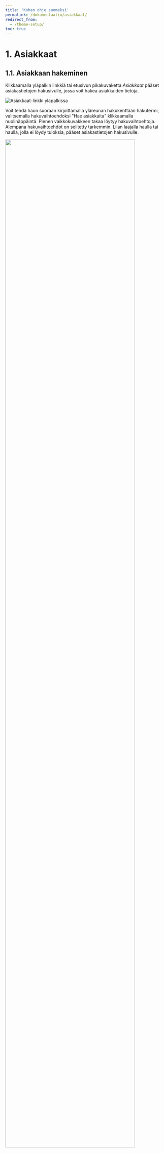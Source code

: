 ```yaml
---
title: 'Kohan ohje suomeksi'
permalink: /dokumentaatio/asiakkaat/
redirect_from:
  - /theme-setup/
toc: true
---
```


# 1. Asiakkaat

## 1.1. Asiakkaan hakeminen

Klikkaamalla yläpalkin linkkiä tai etusivun pikakuvaketta _Asiakkaat_ pääset asiakastietojen hakusivulle, jossa voit
hakea asiakkaiden tietoja.

![Asiakkaat-linkki yläpalkissa](/assets/files/docs/Asiakkaat/Asiakkaat2.png)

Voit tehdä haun suoraan kirjoittamalla yläreunan hakukenttään hakutermi, valitsemalla hakuvaihtoehdoksi "Hae asiakkaita" klikkaamalla nuolinäppäintä. Pienen vaikkokuvakkeen takaa löytyy hakuvaihtoehtoja. Alempana hakuvaihtoehdot on selitetty tarkemmin. Liian laajalla haulla tai haulla, jolla ei löydy tuloksia, pääset asiakastietojen hakusivulle.

<img src="/assets/files/docs/Asiakkaat/Asiakkaat3.png" alt="" style="width:90.0%" />

Samat hakuehdot löytyvät myös Hae asiakkaita-hakulaatikon alasvetovalikoissa. Hae asiakkaita-hakulaatikko löytyy sivun vasemmasta laidasta.

<img src="/assets/files/docs/Asiakkaat/Asiakkaat4.png" alt="" style="width:90.0%" />

- Asiakasta on mahdollista hakea myös selaamalla asiakkaita sukunimen perusteella, mutta helpommin asiakastieto löytyy käyttämällä 
hakulaatikoita ja rajaamalla hakuja hakuehdoilla. 

Kirjoita hakutermi kohtaan _Haku_. Huom. Haku ei toimi ilman hakutermiä. Jos teet haun ilman, että Haku-kentässä on tekstiä, niin ohjelma pyytää kirjoittamaan kenttään hakutermin.

Alasvetovalikoissa tekemiesi valintojen perusteella voit hakea asiakasta eri tavoin.
- Voit valita jokaisessa haussa _Hakutyyppi_-alasvetovalikosta joko _alkaa_ tai _sisältää_. Valinta _sisältää_ toimii vapaasanahaun kaltaisesti eli haettu merkkijono voi olla missä tahansa kohdassa hakukentässä.
- Saat tarkennettua hakua rajaamalla hakua asiakastyypin mukaan,  jos valitset sen _Tyyppi_-alasvetovalikossa.
- Saat tarkennettua hakua valitsemalla asiakkaan kirjaston _Kirjasto_-alasvetovalikosta.
- _Hakukenttä_-alasvetovalikosta voit valita millä tiedolla teet hakua. Alla on kerrottu tarkemmin mitä milläkin hakukentällä voi hakea.
Huom. Alasvetovalikon vaihtoehdoissa voi olla kimppakohtaisia eroja.

![](/assets/files/docs/Asiakkaat/Perushaku1.png)

\- Perushaku:  
Anna asiakkaan nimi tai nimen osa, käyttäjätunnus, kirjastokortin
viivakoodi, varaustunniste tai varaustunnisteen osa. Antaessasi nimen tai osan nimestä tai varaustunnisteesta valitse hakutyypiksi _sisältää_

\- Sukunimi:  
Anna asiakkaan sukunimi tai sukunimen osa. Valitse hakutyypiksi
_sisältää_

\- Kortin numero:  
Anna asiakkaan kortin numero

\- Kaikki sähköpostiosoitteet:  
Anna asiakkaan sähköpostiosoite tai osa siitä ja valitse hakutyypiksi
_sisältää_. Tämä hakuehto hakee kaikista sähköpostiosoite-kentistä.

\- Asiakkaan ID:  
Anna Kohan Asiakkaan ID-numero (eri kuin kirjastokortti)

\- Käyttäjätunnus:  
Anna asiakkaan erillinen käyttäjätunnus, kirjastokortin numero tai osa siitä. Käyttäjätunnuksen tallennuksessa voi olla kimppakohtaisia eroja. Antaessasi osan kirjastokortin numerosta valitse hakutyypiksi _sisältää_

\- Kaikki puhelinnumerot:  
Anna puhelinnumero kokonaisuudessaan kuten se on syötetty järjestelmään
tai käytä tyhjää merkkiä numeroiden jaksotteluun. Tämä hakuehto hakee Matkapuhelin- ja Lankapuhelin-kentistä.

\- Koko osoite:  
Anna asiakkaan osoite tai osoitteen osa ja valitse hakutyypiksi _sisältää_

\- Syntymäaika:  
Voit hakea muodoissa PP.KK.VVVV, PP/KK/VVVV tai VVVV-KK-PP

\- Etunimi:
Tee asiakashaku etunimellä tai kaikilla etunimillä. Valitse hakutyypiksi _sisältää_

\- Sähköposti:  
Anna asiakkaan sähköpostiosoite tai osa siitä ja valitse hakutyypiksi
_sisältää_. Tämä hakuehto hakee tiedon vain Sähköposti-kentästä.

\- Matkapuhelin:
Anna matkapuhelinnumero kokonaisuudessaan kuten se on syötetty järjestelmään
tai käytä tyhjää merkkiä numeroiden jaksotteluun. Esim. haettaessa
numeroa 0442676200 voit kirjoittaa sen juuri samalla tavalla tai
muodossa 044 267 6200

\- Automaattityyppi:  
Anna automaatin tyyppi. Valitse hakutyypiksi _sisältää_

\- Varaustunnus:  
Anna asiakkaan varaustunnus tai osa siitä ja valitse hakutyypiksi
_sisältää_

\- Sotu-avain:  
Anna asiakkaan sotu-avain ja valitse hakutyypiksi
_sisältää_. Huom. Tämän hakukentän nimi voi vaihdella eri kirjastokimpoissa.

\- Automaatin toimittaja:  
Anna automaatin toimittajan nimi tai osa siitä ja valitse hakutyypiksi
_sisältää_

\- Y-tunnus:  
Anna Y-tunnus ja valitse hakutyypiksi _sisältää_

Huom. Laajan asiakashaun voit tehdä myös muillakin sivuilla kuin vain Asiakkaat-sivulla, jos vihreässä yläpalkissa näkyy vaihtoehto _"Hae asiakkaita"_.  Klikkaa tuolloin _"Hae asiakkaita"_ aktiviiseksi ja avaa valikko-kuvakkeesta hakukentät esille.

![](/assets/files/docs/Asiakkaat/Tarkka_asiakashaku1.png)

## 1.2. Lisää uusi asiakas

Aina ennen asiakastiedon lisäämistä on hyvä tarkistaa löytyykö asiakkaan tiedot jo Kohasta. Voit 
hakea asiakkaan tietoja esim. nimihaulla sekä syntymäaikahaulla. Hakuohje löytyy kohdasta [1.1. Asiakkaan hakeminen](https://koha-suomi.fi/dokumentaatio/asiakkaat/#11-asiakkaan-hakeminen)

Asiakkaat lisätään menemällä Asiakkaat-välilehdelle.

<img src="/assets/files/docs/Asiakkaat/Lisaauusiasiakas1.png" alt="" style="width:90.0%" />

Sivulla on alasvetovalikkovaihtoehdot: **Uusi asiakas** ja **Asiakkaan pikalisäys**. 
Huom. Kaikissa kimpoissa ei ole _Asiakkaan pikalisäys_-vaihtoehtoa käytössä, joten valitse kimppasi ohjeistama asiakkaan lisäystapa.

![](/assets/files/docs/Asiakkaat/Lisaauusiasiakas2.png)

Klikkaa _Uusi asiakas_, saat alasvetovalikon, josta valitset _asiakastyypin_.

![](/assets/files/docs/Asiakkaat/Lisaauusiasiakas3.png)

Asiakastyypin valittuasi pääset asiakkaan muokkaussivulle.

### 1.2.1. Henkilötunnuksen lisääminen asiakastietoihin

Syötä _Lisää hetu_-kohtaan asiakkaan henkilötunnus. Klikkaa _Vie sotu-siiloon_.

![](/assets/files/docs/Asiakkaat/Sotusiilo_Ohita.png)

Jos asiakkaalla (aikuinen tai lapsi) ei ole sotu-avainta, ei asiakastiedon tallennus onnistu ennen kuin sotu-avain on lisätty tai painettu Lisää hetu -kentän vieressä olevaa uutta _Ohita_-nappia.

Jos asiakastiedot yrittää tallentaa ennen sotu-avaimen lisäystä tai Ohita-napin painallusta, on asiakastiedon _Tallenna_-nappi yläreunassa epäaktiivinen ja napin viereen tulee ohjeteksti _Lisää tai ohita henkilötunnus ensin_, kun hiiren vie Tallenna-napin päälle.

![](/assets/files/docs/Asiakkaat/Lisaa_tai_ohita.png)

- Sotu-avain-tarkistusta ei tehdä organisaatio-tyyppisille asiakkaille eli esim. yhteisösiakkaille. 
- Jos muokataan henkilöasiakasta, jolla jo on sotu-avain, pystyy tallennuksen tekemään ilman ohitusta. 
- Jos asiakkaalla ei ole suomalaista henkilötunnusta, pitää Ohita-nappia painaa aina henkilötunnuksettoman asiakkaan tietoja muokatessa.
{: .notice--warning}

Sotu-avain siirtyy automaattisesti kirjoitussuojattuun kenttään nimeltä
Sosiaaliturvatunnus/Henkilötunnus/Sotu-avain/Hetu-avain
(kentän nimi voi vaihdella kimpan mukaan) ja asiakkaan syntymäaika muodostuu automaattisesti Syntymäaika-kenttään. Voit jatkaa uuden asiakkaan tallentamista käyttäen Sotuteekin antamaa sotu-avainta.

![](/assets/files/docs/Asiakkaat/Sotuavain3.png)

\- Jos henkilötunnusta ei ole ennestään Sotuteekissä, siitä tulee ilmoitus
"Hetu tallennettu!". 

![](/assets/files/docs/Asiakkaat/Hetutallennettu1.png)

\- Jos syötetty henkilötunnus on jo Sotuteekissa, järjestelmä tutkii automaattisesti kimppasi asiakasrekisteristä löytyykö 
henkilötunnuksen sotu-avaimella asiakastietoja.

Jos tietoja ei löydy kimpan asiakasrekisteristä, niin käyttäjälle tulee ilmoitus “Hetu asetettu!" ja asiakkaalle muodostuu Sotu-avain -kenttään sotu-avain ja Syntymäaika-kenttään hänen syntymäaikansa. Jatka tuolloin uuden asiakkaan tallentamista käyttäen Sotuteekin antamaa sotu-avainta.

![](/assets/files/docs/Asiakkaat/Hetuasetettu.png)

Jos sekä henkilötunnus sekä asiakastiedot jo ennestään löytyvät, niin käyttäjälle tulee ilmoitus "Asiakas on jo olemassa! Paina OK siirtyäksesi tietoihin." 
Klikkaamalla _OK_ käyttäjä siirtyy automaattisesti asiakkaan tietoihin, joita tarvittaessa muokataan.

![](/assets/files/docs/Asiakkaat/Sotu3.png)

\- Jos henkilötunnus on virheellinen, tulee siitä ilmoitus: “Tarkista hetu!”.

![](/assets/files/docs/Asiakkaat/Tarkistahetu.png)

#### 1.2.1.1. Sotuteekki

Kohaan on tehty Suomessa ominaisuus, **Sotuteekki**, jonne tallennetaan
tietoturvallisesti asiakkaiden henkilötunnukset erilleen muista asiakastiedoista. Tiedot yhdistyvät kahden tietokannan välillä SOTU-avaimella. Kun asiakastiedot poistetaan Kohasta, henkilötunnus ja SOTU-avain eivät poistu Sotuteekistä.  

Sotuteekki on yhteinen kaikille Koha-Suomen Koha-kimpoille/kirjastoille. Käyttäjälle se näkyy siten, että uuden asiakkaan henkilötunnus löytyy sotuteekistä, kun se on jo aiemmin toisessa kimpassa sinne lisätty. 

![Havainnollistaminen siitä, miten SOTU-siilo ja Kohan tietokanta yhdistyvät toisiinsa](/assets/files/docs/Asiakkaat/sotusiilo.png)

Sotuteekissa on myös erillinen käyttöliittymä liitännäiset-osiossa, jossa esimerkiksi laskuttajat voivat tarkistaa asiakkaan henkilötunnuksen
sotu-avaimella, jos se on tarpeen. Heillä on erilliset tunnukset tarkistusta varten.
Sotuteekistä tarkemmin Kohan ohje suomeksi -ohjeen
kohdassa
[12.9.3 Sotuteekki](https://koha-suomi.fi/dokumentaatio/tyokalut/#1293-sotuteekki)

### 1.2.2. Nimi, syntymäaika, muu nimi ja varaustunnus

![](/assets/files/docs/Asiakkaat/SukunimiEtunimi.png)

- Syötä asiakkaan koko nimi Sukunimi- ja Etunimi-kenttiin.
- Syntymäaika syötetään siinä tapauksessa, jos asiakkalla ei ole henkilötunnusta, muutoin asiakkaan syntymäaika muodostuu Syntymäaika-kenttään automaattisesti, kun hänen henkilötunnuksensa viedään Sotuteekkiin.
- Muu nimi- kenttään voi tallentaa asiakkaan kutsumanimen, jos asiakas käyttää kutsumanimenä muuta kuin virallista etunimeään.
- Jos varaustunnus ei muodostu uudelle asiakkaalle automaattisesti kuten kuvassa, niin sen saa klikkaamalla Varaustunnus-kentän vieressä olevaa kolmea pistettä.

Huomaathan, että kimppasi Kohassa ei välttämättä näy kaikki kuvissa näkyvät kentät tai vaihtoehdot tai kentät voivat olla eri nimisiä.

Asiakastyyppeille on määritetty ikärajoituksia. Ohjelma tarkistaa
syntymäajan mukaan, voiko asiakas kuulua asiakastyyppiin, joka hänelle 
ollaan tallentamassa. Voit saada tällaisen virheilmoituksen:  
![](/assets/files/docs/Asiakkaat/ikaraja.png)

Virheilmoituksen saatuasi kaikista helpointa on aloittaa asiakkaan tietojen tallennus uudelleen alusta, sillä asiakastyypeillä on erilaiset lomakepohjat.
{: .notice--warning}

### 1.2.3. Takaaja-tiedon tallentaminen ja poistaminen

Jos kyseessä on lapsiasiakas, hänelle pitää tallentaa takaaja. Klikkaa
_Lisää takaaja_ -nappia, niin pääset hakemaan rekisteristä lapselle
takaajan.

Huom. kaikissa kimpoissa ei ole kuvassa näkyvää _Näytä takaajille lainat_-vaihtoehtoa valittavissa.

![](/assets/files/docs/Asiakkaat/Lisaatakaaja.png)

Takaajaa voi hakea joko nimellä tai kirjastokortin numerolla. Valitse tarvittaessa
alasvetovalikoista sopivat kirjasto- ja asiakastyyppi-vaihtoehdot.

Huom. kaikissa kimpoissa ei ole Lajittelu-hakukenttiä otettu käyttöön. 

Saat listan hakuun sopivista asiakkaista. Klikkaa _Valitse_ tai _Select_-painiketta
oikean henkilön kohdalla. 

<img src="/assets/files/docs/Asiakkaat/Haehuoltaja.png" alt="" style="width:90.0%" />

Valitse alasvetovalikosta takaajan suhde asiakkaaseen. Alasvetovalikon 
vaihtoehdot voivat vaihdella kimpoissa.

![](/assets/files/docs/Asiakkaat/Asiakastakaaja.png)

Valinnan jälkeen lapsen tiedoissa näkyy takaajan nimi sekä kirjastokorttinumero. 

Voit tallentaa lapsiasiakkaalle useamman kuin yhden huoltajan tiedot. 

Huom. Ensimmäisenä lisätylle takaajalle järjestelmä lähettää huollettavan mahdolliset laskut ja huomautukset.
{: .notice--warning}

![](/assets/files/docs/Asiakkaat/Takaajat.png)

Jos takaajaa ei löydy asiakasrekisteristä, avaa selaimessa uusi välilehti ja
tallenna takaajan tiedot rekisteriin. Palaa tallennuksen jälkeen lapsiasiakkaan
tietoihin, jotka ovat edelleen auki toisella välilehdellä ja tee takaajahaku uudelleen.

Roskakorin kuvaketta klikkaamalla saat takaajatiedon poistettua. **Huom. alaikäisellä asiakkaalla tulee aina olla vähintään yksi takaaja**, joten lapsiasiakkaan tietojen tallennus ei onnistu, jos häneltä puuttuu takaajatieto.

### 1.2.4. Osoite

Osoite-osiossa _Kunta_ tarkoittaa käytännössä postitoimipaikkaa, ei
pelkästään kotikuntaa. Englanninkielistä sanaa City ei voi kääntää
postitoimipaikaksi tässä kohdassa, sillä City-sanaa käytetään kunta-merkityksessä
muussa yhteydessä. Voit valita postinumeron ja postitoimipaikan alasvetovalikosta tai kirjoittaa ne itse.

![](/assets/files/docs/Asiakkaat/Osoitetiedot.png)


### 1.2.5. Vaihtoehtoinen osoite

Asiakkaalle voidaan tallentaa myös vaihtoehtoinen osoite, jos vaihtoehto on otettu kimpassa käyttöön.

![](/assets/files/docs/Asiakkaat/Vaihtoehtoinenosoite.png)


### 1.2.6. Yhteystiedot

Syötä _Yhteystiedot_-osiossa asiakkaan puhelinnumero (lankapuhelinnumero _Lankapuhelin_-kenttään ja matkapuhelinnumero _Matkapuhelin_-kenttään) ja sähköpostiosoite. Matkapuhelin-kenttään lisätty numero kopioituu automaattisesti asiakkaan viestiasetuksiin. 

Huom! Puhelin-kenttiin ei saa kirjoittaa muuta kuin puhelinnumeron. Numeroon ei tallenneta muita välimerkkejä kuin kansainvälisen suunnan plusmerkki (esim. +358) eikä kirjaimia (esim. äiti).

Sähköpostiosoite on se osoite, johon asiakasviestit lähtevät.

![](/assets/files/docs/Asiakkaat/Yhteystiedot1.png)

Asiakas voi halutessaan valita ensisijaisen yhteydenottotavan kirjaston henkilökunnan yhteydenottoja varten, jos toiminto on otettu kimpassa käyttöön.


### 1.2.7. Kirjastotiedot

#### 1.2.7.1. Kirjastonhallinta

_Kirjastonhallinta_-osio sisältää kirjaston käyttöön liittyviä tietoja. Osion näkymässä voi olla kimppakohtaisia eroja.

![](/assets/files/docs/Asiakkaat/kirjastohallinta.png)

\- Lue asiakkaan kirjastokortin numero ylimmäisenä olevaan
_Kirjastokortin numero_ -kenttään.

\- _Kirjasto_-kenttään valitaan asiakkaan kotikirjasto, jota Koha
ehdottaa esim. varausta tehtäessä noutokirjastoksi.

\- _Tyyppi_-kohdassa voi vaihtaa asiakastyypin. 
Huom! Jos tässä kohtaa vaihtaa asiakastyypin, muutos ei tuo esille mm. takaajatieto-kenttää tai
poista sitä näkyvistä. **Jos valitsit alussa väärän asiakastyypin, niin aloita asiakastietojen tallentaminen alusta.**

\- Valitse asiakasviestien kieli kohdassa _Ilmoitusten kieli_.

#### 1.2.7.2 Kirjaston asetukset

<img src="/assets/files/docs/Asiakkaat/Huomautuslaatikko1.png" alt="" style="width:90.0%" />

\- _Tullut asiakkaaksi_ -päivämäärä tulee automaattisesti kuluvan päivän
mukaiseksi.

\- _Vanhenee_ -kohtaan ei tarvitse merkitä mitään. Tieto tulee
automaattisesti asiakaslajille tehtyjen määritysten mukaan.

\- _Huomautus (näkyy verkkokirjastossa)_ -kohtaan voi merkitä
huomautuksen, jonka asiakas näkee verkkokirjastosta. Huomautus
näkyy OPACissa ja Finnassa. Huom! kaikissa kimpoissa ei ole kuvassa näkyvää kenttää käytössä.

Finnassa huomautus näkyy Omat tiedot-välilehdellä kohdassa _Huomautukset_.

<img src="/assets/files/docs/Asiakkaat/Huomautuslaatikko2.png" alt="" style="width:80.0%" />

\- _Huomautus (näkyy virkailijatyökalussa)_ -laatikkoon tallennettu huomautus
näkyy virkailijoille Kohassa tiedot- ja lainausnäytöillä.

<img src="/assets/files/docs/Asiakkaat/Huomautuslaatikko.png" alt="" style="width:90.0%" />


#### 1.2.7.3. Käyttäjätilin huomautukset

Uutta korttia tehdessä tätä ei tarvitse huomioida. Tässä merkitään asiakkaan kortti kadonneeksi.

<img src="/assets/files/docs/Asiakkaat/Kayttajatilinhuomautukset1.png" alt="" style="width:90.0%" />

Kadonnut kortti-rajoituksesta tarkemmin Kohan ohje Suomeksi -ohjeen kohdassa [1.4.1 Kadonnut kirjastokortti](https://koha-suomi.fi/dokumentaatio/asiakkaat/#141-kadonnut-kirjastokortti).

#### 1.2.7.4. Asiakkaan rajoitukset

Uutta korttia tehdessä tätä ei tarvitse huomioida. Tässä kohdassa voi merkitä asiakkaalle rajoituksen. Toimi rajoitusta tallentaessasi kirjastosi ohjeiden mukaan.  

<img src="/assets/files/docs/Asiakkaat/Asiakkaanrajoitukset1.png" alt="" style="width:90.0%" />

Asiakkaan rajoituksista tarkemmin Kohan ohje Suomeksi -ohjeen kohdassa [1.4 Rajoitukset](https://koha-suomi.fi/dokumentaatio/asiakkaat/#14-rajoitukset) 

#### 1.2.7.5. Kirjautumistunnus

_Kirjautumistunnus_-osioon voi lukea esim. kirjastokortin numeron tai
erillisen käyttäjätunnuksen, jolla asiakas voi kirjautua
verkkokirjastoon. Huom! Kaikissa kimpoissa ei ole kuvassa näkyvää osiota käytössä.

![](/assets/files/docs/Asiakkaat/kirjautumistunnus.png)

Tallennettu käyttäjätunnus näkyy asiakkaan _Tiedot_-välilehdellä.

#### 1.2.7.6. Muut määritteet ja tunnukset

Tässä valitaan mm. automaattien automaattityyppi, automaatin toimittaja sekä yhteisöasiakkaan Y-tunnuskenttä.

![](/assets/files/docs/Asiakkaat/Muutmaareetjatunnukset1.png)

![](/assets/files/docs/Asiakkaat/Muutmaareetjatunnukset2.png)

Myös muita kimppakohtaisia määritteitä voi olla käytössä.

### 1.2.8. Asiakkaan viestiasetukset

Lopuksi vielä tallennetaan asiakkaan viestiasetukset. Käytettävissä
olevat viestivaihtoehdot vaihtelevat kimpoittain.

![](/assets/files/docs/Asiakkaat/Asiakkaanviestiasetukset4.png)

\- _Ilmoitus eräpäivänä_: Ilmoitus lainojen erääntymisestä eräpäivänä. 

\- _Ennakkoilmoitus_: Etukäteisilmoitus lähestyvästä eräpäivästä. Asiakas
voi valita, montako päivää etukäteen ilmoitus tulee. 
**Huom! Jos tähän valitsee 0, ei viestiä lähetetä, vaikka rasti olisi paikallaan.**

\- _Saapumisilmoitus_: Ilmoitus asiakkaalle noudettavissa olevasta
varauksesta.

\- _Palautuskuitti_: Lista asiakkaan juuri palauttamasta aineistosta. Tämä on
  sähköinen versio palautuskuitista.

\- _Lainauskuitti_: Lista asiakkaan juuri lainaamista niteistä. Tämä on
  sähköinen versio lainauskuitista.
  
\- _“Tekstiviesti numeroon”_ -kenttään kopioituu automaattisesti Matkapuhelin-kenttään
lisätty numero. Tekstiviesti numeroon -kenttä on kirjoitussuojattu. Tekstiviesti-vaihtoehtoon ei 
laiteta rastia, jos tässä kentässä ei ole puhelinnumeroa.


Nämä viestiasetukset kumoavat asiakaslajeille tehdyt oletusvalinnat.
{: .notice--warning}

Asiakas voi itse muuttaa kaikkia viestiasetuksia verkkokirjastossa, paitsi _Koosteilmoitus_-asetuksia.
{: .notice--warning}

### 1.2.9. Tallennus

Lopuksi tallenna tiedot.

Järjestelmä ilmoittaa, jos jotain tarvittavaa tietoa puuttuu. Täydennä tiedot ja tallenna uudelleen.

![](/assets/files/docs/Asiakkaat/Pakollinenkentta.png)


## 1.3. Asiakkaan tietojen muokkaaminen

<img src="/assets/files/docs/Asiakkaat/Muokkaanappi1.png" alt="" style="width:90.0%" />

Asiakastietojen yläreunassa olevat painikkeet 
- _Muokkaa_: Muokkaa asiakastietoja.
- _Lisää huollettava_: Lisää asiakkaalle huollettava.
- _Vaihda salasana_: Tästä pääset vaihtamaan salasanan.
- _Kopioi_: Tästä klikkaamalla asiakkaan tiedot kopioituvat ja ohjelma ohjaa automaattisesti tekemään uutta asiakastietoa.
- _Tulosta_: Alasvetovalikosta voit valita ja tulostaa asiakkaan haluamia kuitteja asiakaspalvelutilanteessa mm. Tänään lainatut-kuitin.
- _Hae ja varaa_: Tätä kautta pääset tekemään asiakkaalle tiedonhaussa varauksen siten, että asiakastieto säilyy muistissa.
- _Lisää viesti_: Tästä pääset lisäämään asiakastietoihin viestin.

Harvemmin tarvittavia muokkaustoimintoja löytyy _Muita toimintoja_ -alasvetovalikosta, joista tarkemmin 
kohdassa [1.5.7 Muita toimintoja -alasvetovalikko](https://koha-suomi.fi/dokumentaatio/asiakkaat/#157-muita-toimintoja--alasvetovalikko)

### 1.3.1. Lisää huollettava

Tämän napin kautta pääset tallentamaan asiakkaalle huollettavan. _Lisää huollettava_-painike avaa alasvetovalikon kimpan asiakastyypeistä, joilla tulee olla takaaja. Valittuasi sopivan asiakastyypin pääset lisäämään asiakastiedot huollettavalle. Takaaja-tieto täydentyy automaattisesti. Valitse Suhde-alasvetovalikosta oikea vaihtoehto.

![](/assets/files/docs/Asiakkaat/Lisaahuollettava.png)

### 1.3.2. Salasanan vaihtaminen

Asiakkaan salasanan pääsee muokkaamaan _Vaihda salasana_-painikkeen kautta. 

Asiakkaan salasanaa ei voi nähdä. Jos asiakas unohtaa salasanansa, hänelle tallennetaan uusi salasana.

<img src="/assets/files/docs/Asiakkaat/salasana.png" alt="" style="width:90.0%" />

\- Koha ei voi näyttää entistä salasanaa. Jätä salasanakenttä tyhjäksi tai valitse _Peruuta_,
jos et halua vaihtaa salasanaa.

\- Jos haluat automaattisesti luodun salasanan, klikkaa _Valitse tästä
luodaksesi satunnaisesti luodun salasanaehdotuksen. Salasanat näytetään
tekstinä._

Muista tallentaa.

### 1.3.3. Asiakkaan tietojen kopioiminen

Joissakin tilanteissa on tarpeen käyttää asiakastietojen kopioimista, jos
esim. samaan perheeseen tehdään useita kortteja. Kohassa on
toiminto, jolla voidaan kopioida henkilötiedot, jotka toistuvat eri
tietueissa.

Avaa sen asiakkaan tiedot, jonka haluat kopioida ja klikkaa
_Kopioi_-nappia tietueen yläreunassa.

Tarkista, että kaikki tiedot ovat oikein ja täydennä puuttuvat tiedot.

Tallennuksen jälkeen siirryt automaattisesti uuden asiakkaan tietoihin.

### 1.3.4. Tulosta

Tästä alasvetovalikosta voit valita ja tulostaa asiakkaan haluaman kuitin. Huom. kuittivaihtoehdoissa voi olla kimppakohtaisia eroja.

![](/assets/files/docs/Asiakkaat/Tulosta.png)

Kuittien tulostamisesta tarkemmin Kohan ohje suomeksi -ohjeen
kohdassa [2.1.1. Kuittien tulostaminen](https://koha-suomi.fi/dokumentaatio/lainaus/#211-kuittien-tulostaminen)

### 1.3.5. Hae ja varaa

_Hae ja varaa_-näppäin siirtää suoraan Tarkkaan hakuun tekemään tiedonhaun. Pääset tekemään varauksen asiakkaalle suoraan hakutuloslistalla tai tietueen tiedoissa. 

![](/assets/files/docs/Asiakkaat/Haejavaraa1.png)

Hakutuloslistalla voit tarvittaessa myös poistaa muistista asiakkaan tiedot valitsemalla _Unohda [asiakkaan tiedot]_. 
Tietuetiedoissa poistotoimintoa ei ole.

![](/assets/files/docs/Asiakkaat/Haejavaraa2.png)

Varaamisesta tarkemmin Kohan ohje suomeksi -ohjeen
kohdassa [4.1.2 Varauksen teko asiakastietojen kautta](https://koha-suomi.fi/dokumentaatio/varaukset/#412-varauksen-teko-asiakastietojen-kautta)

### 1.3.6. Lisää viesti

Tällä toiminnolla lisätään asiakastietoihin viestejä. Voit valita esimääritellyistä viesteistä tarvitsemasi pohjan ja muokata sitä tarvittaessa tai kirjoittaa tyhjään kenttään tarvittavan tekstin.
Voit lisätä ns. Sisäisen viestin tai Asiakasliittymäviestin.

Sisäinen viesti näkyy vain virkailijaliittymässä.  
![](/assets/files/docs/Asiakkaat/Jataviesti1.png)

Asiakasliittymäviesti näkyy asiakkaalle verkkokirjastossa.  
![](/assets/files/docs/Asiakkaat/Jataviesti2.png)

Sekä sisäiset viestit että asiakasliittymäviestit näkyvät asiakkaan Lainaus- ja Tiedot-sivuilla. Ne voi poistaa klikkaamalla roskakorikuvaketta.  

<img src="/assets/files/docs/Asiakkaat/Jataviesti3.png" alt="" style="width:90.0%" />

**Viestiin tallentuu automaattisesti päivämäärä, kirjasto sekä viestin tallentaja, joten niitä ei tarvitse manuaalisesti lisätä viestiin.**

Viestin tallentajan tiedot eivät näy asiakkaalle verkkokirjastossa.
{: .notice--warning}

### 1.3.7. Muita toimintoja -alasvetovalikko

![](/assets/files/docs/Asiakkaat/Muitatoimintoja1.png)

Muita toimintoja -napin takaa löytyy toiminnot, joilla pääsee uusimaan tilin, lähettämään asiakkaalle tervetuloa-sähköpostin, poistamaan asiakkaan tunnuksen sekä päivittämään lapsiasiakkaan aikuiseksi.  
Alasvetovalikon vaihtoehtojen näkyvyydessä tai käyttöoikeuksissa voi olla kimppakohtaisia eroja. 

#### 1.3.7.1. Asiakaan käyttöoikeuden jatkaminen

Asiakastilin vanhennuttua asiakas ei pääse käyttämään korttiaan. Tilin uusimiselle on useita linkkejä ja paikkoja. 

Yläpalkin _Muokkaa_ ja _Muita toimintoja_ valikoista pääsee joka asiakastieto-sivulla päivittämään asiakkaan käyttöoikeuden.


Lainausnäytöllä vanhentumispäivämäärän perässä olevista linkeistä _Uusinta_ ja _Muokkaa tietoja_ voi jatkaa asiakkaan käyttöoikeutta. 

![](/assets/files/docs/Asiakkaat/Tilinuusiminen2.png)


Asiakkaan tiedot -sivulla tilin voi uusia Huomio- ja Kirjastotiedot -kohdissa _Uusinta- tai Muokkaa tietoja_-linkkien kautta.

![](/assets/files/docs/Asiakkaat/Tilinuusiminen1.png)

![](/assets/files/docs/Asiakkaat/Tilinuusiminen3.png)


Asiakkaalle tallentuu tilin vanhentumispäivämäärä asiakastyypille määritellyn voimassaoloajan mukaan.

Järjestelmä ilmoittaa myös lähestyvästä vanhentumispäivästä. 
![](/assets/files/docs/Asiakkaat/Tilinuusiminen4.png)

Huom. Käyttöoikeuden voi päivittää tarvittaessa aiemminkin kuin vasta sen mennessä umpeen.

#### 1.3.7.2. Lähetä tervetulosähköposti

Klikkaamalla tätä vaihtoehtoa lähtee asiakkaalle Tervetuloa kirjaston asiakkaaksi -viesti sähköpostiosoitteeseen, joka hänelle on tallennettuna. Joissakin kimpoissa viesti lähtee automaattisesti, kun asiakkaan tiedot tallennetaan. Toimi kirjastosi ohjeiden mukaan.

#### 1.3.7.3. Poista

Tällä toiminnolla poistetaan asiakas rekisteristä.

Koha varmistaa, että haluatko varmasti poistaa asiakkaan. Kun klikkaat _Kyllä, poista_, niin asiakastili lähtee heti pois asiakasrekisteristä. _Ei, älä poista_ -napin klikkaus peruu toimenpiteen.

![](/assets/files/docs/Asiakkaat/Poista1.png)

Koha ilmoittaa selkeästi miksi asiakasta ei voi poistaa rekisteristä.

![](/assets/files/docs/Asiakkaat/Poistonesto1.png)

#### 1.3.7.4. Päivitä lapsi aikuiseksi

Tätä toimintoa ei käytetä sillä asiakastyypit päivittyvät järjestelmässä automaattisesti.


### 1.3.8. Lapsiasiakkaan takaajan vaihtaminen

Takaajatiedot pääsee muokkaamaan _Muokkaa_-painikkeen takaa. Kohdassa _Asiakastakaaja_ voit sekä poistaa että lisätä takaajan. 

Poistaminen tapahtuu ruksaamalla poistettava takaaja ja sen jälkeen klikkaa _Tallenna_. 

![](/assets/files/docs/Asiakkaat/Poistatakaaja.png)

Lisääminen tapahtuu _Lisää takaaja_ -painikkeella. Hae lisättävän huoltajan tiedot avautuvassa ikkunassa.

![](/assets/files/docs/Asiakkaat/Valitsetakaaja.png)

Valitse hakutuloksesta huoltaja ja klikkaa _Valitse_ (_Select_).

Valitse takaajan suhde ja tallenna.


### 1.3.9. Asiakkaan kuva

Asiakkaan kuva voidaan lisätä asiakastietoihin, jos järjestelmäasetuksissa se on sallittu. Kaikissa kirjastoissa tätä ominaisuutta ei ole otettu käyttöön.

Kuvan voi lisätä sillä sivulla, jossa näkyy kuvalaatikko kysymysmerkillä. Klikkaa kuvan kohdalla _Lisää_-painiketta.

![](/assets/files/docs/Asiakkaat/Asiakaskuva1.png)

Jos tarkoituksena on ottaa asiakkaasta kuva, niin valitse _Salli_, mutta jos tarkoituksena on ladata valmis kuva, niin valitse _Estä_.

![](/assets/files/docs/Asiakkaat/Asiakaskuva2.png)

Tässä Asiakaskuva-laatikossa ei ole sallittu Kohankäyttää kameraa.
![](/assets/files/docs/Asiakkaat/Asiakaskuva3.png)


## 1.4. Rajoitukset

Joissakin tilanteissa Koha estää lainaamasta aineistoa asiakkaalle, jos estot ovat 
laitettu päälle järjestelmäasetuksissa. Näissä tilanteissa näytölle tulee huomautus lainaamisen eston syystä.

### 1.4.1. Kadonnut kirjastokortti

Jos asiakas ilmoittaa, että hän kirjastokorttinsa on kadonnut, voi sen merkitä kadonneeksi hänen tiedoissaan muokkaamalla tietoja ja menemällä kohtaan _Käyttäjätilin huomautukset_.

![](/assets/files/docs/Asiakkaat/Kayttajatilinhuomautukset1.png)

Valitse _Kyllä_ Kadonnut kortti -kohdassa. Lainaus- ja tiedot-näytöillä 
näkyy sen jälkeen ilmoitus _Kadonnut: Asiakkaan kortti on merkitty kadonneeksi_.

![](/assets/files/docs/Asiakkaat/korttikadonnut.png)

Merkinnän voi poistaa, kun asiakkaan henkilöllisyys on tarkastettu ja todettu kirjastokortti löytyneeksi tai tarvittaessa vaihdettu kirjastokortin numero toiseksi. Huomautuksen saa pois, kun valitsee _Kadonnut kortti_ -kohtaan vaihtoehdon “Ei” ja tallentaa asiakastiedot.

### 1.4.2. Tili lukittu

Asiakkaan tili lukitaan, jos hän yrittää kirjautua liian monta kertaa väärällä PIN-koodilla. 
Yritysten määrä asetetaan järjestelmäasetuksissa ja se voi vaihdella kimpoittain. 
Kun tili on lukittu, tulee asiakkaan tietoihin vasemman reunan "tietoboksiin" ilmoitus _Tili on lukittu_.

Lukitus poistuu automaattisesti, kun kirjautumisyritysten määrä nollautuu. Sen saa nollattua 
vaihtamalla PIN-koodin _Vaihda salasana_ -toiminnolla tai käyttämällä verkkokirjastossa salasanan palautustoimintoa.

![](/assets/files/docs/Asiakkaat/tililukittu.png)

### 1.4.3. Rajoite liiallisista kirjautumisyrityksistä

Kohassa on toiminto, joka lisää automaattisesti asiakkaalle rajoitteen, jos hänen tilillään on yli 50 epäonnistunutta kirjautumisyritystä. Tässä tilanteessa oletettavaa on, että asiakkaan kortti tai korttinumero on mahdollisesti väärissä käsissä ja asiakkaan henkilöllisyys kannattaa tarkistaa sekä vaihtaa asiakkaan kirjastokortti uuteen.

Rajoite näyttää asiakkaalla tältä:

![](/assets/files/docs/Asiakkaat/liikaayrityksia.png)

Rajoitteen voi poistaa manuaalisesti kortinvaihtotilanteessa.

<img src="/assets/files/docs/Asiakkaat/liikaayrityksia2.png" alt="" style="width:90.0%" />

### 1.4.4. Asiakkaan rajoitukset

Voit tallentaa asiakkaalle rajoituksen, joka aiheuttaa lainauskiellon, esim. kun lasku on lähetetty. 
Rajoite voidaan lisätä asiakkaalle myös automaattisesti, kun lasku luodaan. Rajoitus voi olla voimassa toistaiseksi tai määräajan.

Asiakkaalle lisätään vapaamuotoinen rajoite joko asiakkaan tiedoissa _Muokkaa_-painikkeen takaa tai Lainaus- ja Tiedot-näytöillä välilehdellä _Rajoitukset_.

![](/assets/files/docs/Asiakkaat/Lisaarajoitus1.png)

![](/assets/files/docs/Asiakkaat/Lisaarajoitus2.png)

Klikkaa kohdasta _Lisää rajoitus_, kirjoita selityskenttään rajoituksen syy. Tallenna _Lisää rajoitus_-painikkeella. 

![](/assets/files/docs/Asiakkaat/Lisaarajoitus3.png)

Muokkaa-painikkeen kautta lisätty rajoite tallennetaan _Tallenna_ -painikkeella. 

![](/assets/files/docs/Asiakkaat/Lisaarajoitus10.png) 

Rajoitteelle voi tarvittaessa määrittää automaattisen päättymisajan Vanhenee-kenttään. Vain myöhäisin päättymispäivämäärä näkyy 
lainausnäytöllä, jos rajoitteita on enemmän kuin yksi ja niille on asetettu päättymispäivämäärät.  

![](/assets/files/docs/Asiakkaat/Lisaarajoitus6.png)

![](/assets/files/docs/Asiakkaat/Lisaarajoitus5.png)

Jos et määritä päättymisaikaa, on rajoite voimassa toistaiseksi eikä rajoitteille näy lainausnäytöllä päättymispäivää.
![](/assets/files/docs/Asiakkaat/Lisaarajoitus7.png)

Rajoitteet voi ohittaa klikkaamalla _Ohita rajoitus tilapäisesti_. Tässä toimitaan kirjaston/kimpan ohjeiden mukaan.

![](/assets/files/docs/Asiakkaat/Rajoitukset6.png)

Kimppakohtaisia määritteitä/rajoitteita voi olla käytössä myös _Muut määreet ja tunnukset_-kohdassa.  

![](/assets/files/docs/Asiakkaat/Lisaarajoitus8.png)

### 1.4.5. Asiakkaan rajoitusten poistaminen

Rajoitteen voi poistaa asiakkaalta Poista-toiminnolla. Tässä toimitaan kirjaston/kimpan ohjeiden mukaan.

## 1.5. Asiakkaiden kommenttien ja muutospyyntöjen käsittely

Jos järjestelmäasetuksissa annetaan asiakkaille oikeus muuttaa tietojaan
verkkokirjaston kautta, hyväksytään muutokset virkailijaliittymässä ennen muutosten voimaantuloa. 
Jos järjestelmässä on hyväksymistä odottavia muutoksia, niistä näkyy Kohan etusivulla
linkki _Tietojensa muokkaamista haluavat asiakkaat_. 

<img src="/assets/files/docs/Asiakkaat/Etusivunlinkki.png" alt="" style="width:90.0%" />

Kun klikkaat linkkiä, saat listan kaikista odottavista muutospyynnöistä ja klikkaamalla asiakkaan
nimen kohdalta saat hänen tekemänsä muutokset näkyviin. Voit hyväksyä muutokset _Hyväksy_, kieltää _Kiellä_ ne tai jättää
ne kokonaan huomioimatta _Älä huomioi_.

![](/assets/files/docs/Asiakkaat/tietojenmuutos.png)

_Asiakkaan tiedot_ -linkistä pääset asiakkaan tietoihin katsomaan onko asiakkaalla
esim. rajoitteita, jotka päivityksen yhteydessä on syytä ottaa pois.

Asiakkaan tiedoissa käsittelemätön muutospyyntö näkyy lainaussivulla kohdassa Huomio: _Odottavat muutokset: Tarkista odottavat muutospyynnöt_

![](/assets/files/docs/Asiakkaat/Odottavatmuutokset.png)

## 1.6. Asiakkaan tiedot

Kun katsot asiakkaan tietuetta, on vasemmassa reunassa valittavissa
useita eri välilehtiä, joilla on erilaisia tietoja.

![](/assets/files/docs/Asiakkaat/vasen.png)

### 1.6.1. Lainaus
Lainaus-välilehden toiminnot on kuvattu tarkemmin Kohan ohje suomeksi -ohjeen 
kohdassa [2.1. Lainaus](https://koha-suomi.fi/dokumentaatio/lainaus/#21-lainaus)

### 1.6.2. Tiedot

Asiakkaan (henkilö)tiedot näkyvät Tiedot-välilehdellä mm. yhteystiedot, viestiasetukset, sotu-avain, kirjastotiedot sekä mahdolliset huomautukset ja tiedot rajoituksista.
Huom. Näkymässä voi olla kimppakohtaisia eroja.

### 1.6.3. Maksut

Maksut -välilehden toiminnot on kuvattu tarkemmin Kohan ohje suomeksi -ohjeen 
kohdassa [3. Maksut](https://koha-suomi.fi/dokumentaatio/maksut/#3-maksut) 

### 1.6.4. Kiertolistat

Kiertolistat tarkoittaa lehtikiertolistaa eli jos kirjaston työntekijä
on jonkun lehden sisäisellä kiertolistalla.

![](/assets/files/docs/Asiakkaat/lehtikierto2.png)

Toiminnon käytössä voi olla kimppakohtaisia eroja.

### 1.6.5. Muutosloki

_Huom. Tämä välilehti ei näy kaikille käyttäjille._

Muutoslokille kertyy tietoa, kun asiakkaan tietoja on katsottu tai
muokattu ja jos asiakastieto on tullut asiakashaussa hakutuloslistalle.
Täällä näkyvät myös lainaus- ja palautustapahtumat, jos niin on
asetuksissa määritetty.

Huom. Muutoslokiin pääsee myös Työkalujen kautta. Se on ohjeistettu Kohan ohje suomeksi -ohjeen 
kohdassa [12.7 Lokien katselu](https://koha-suomi.fi/dokumentaatio/tyokalut/#127-lokien-katselu)

### 1.6.6. Ilmoitukset

Tällä näytöllä näkyy asiakkaalle lähteneet tai lähtemässä olevat
ilmoitukset. Ilmoittamistapa valitaan asiakastiedoissa asiakkaan
viestiasetuksissa.

<img src="/assets/files/docs/Asiakkaat/Lahetetytilmoitukset.png" alt="" style="width:90.0%" />

\- _Ilmoitus_-sarakkeessa näkyy viestin otsikko. Klikkaamalla viestin
nimeä pääset näkemään koko viestin.

\- _Tyyppi_-sarakkeessa näkyy, missä muodossa viesti on lähetetty.
Koha-Suomessa käytössä: printti, sms (tekstiviesti), sposti, suomi.fi, finvoice

\- _Tila_-sarakkeesta näkee viestin lähetyksen tilan

_lähetetty_: viesti on lähetetty eteenpäin järjestelmästä varsinaiseen
lähettävään järjestelmään

_odottaa_: viestiä ei ole vielä lähetetty eteenpäin lähettävään
järjestelmään

_epäonnistunut_: viestin lähetys on epäonnistunut. Osa
lähettävistä järjestelmistä (esim. tekstiviestioperaattorit) palauttaa
Kohaan epäonnistumisen syyn, jolloin se näkyy
Toimitushuomautus-sarakkeessa.

\- _Päivitetty_-sarakkeessa näkyy milloin viesti on päivitetty. Tieto päivittyy aina,
kun viestiä yritetään lähettää uudelleen eli kyse ei ole viestin
luontiajankohdasta.

\- _Luontiaika_-sarakkeessa näkyy viestin lähetysaika. 

\- _Toimitushuomautus_-sarakkeeseen tulee näkyviin viestin lähetyksen
  epäonnistumisen syy, jos Koha saa siitä tiedon. Lähinnä
  tekstiviestioperaattorit palauttavat virheen syyn.
  
  _Message is duplicate_ tarkoittaa, että Koha on hylännyt viestin, koska
  se on täsmälleen samanlainen kuin hiljattain lähetetty toinen viesti.
  Näitä näkyy erityisesti tekstiviestien yhteydessä.
  
  _Message validity period has expired_ tarkoittaa, että viestiä on
  yritetty lähettää maksimimäärä kertoja.
  
  _Unknown error_ tarkoittaa, että viestin epäonnistumisen syytä ei
  tiedetä tai pystytä tarkentamaan. Syy voi olla esim. asiakkaan
  puhelinnumero voi olla väärä tai hänen puhelimensa ei ota vastaan
  tekstiviestejä, tai operaattorin päässä on häiriö.
  
  _Recipient is temporarily unreachable_ tarkoittaa, että vastaanottajaan
  ei ole saatu yhteyttä.
  
  _Unallowed recipient phone number_
  tarkoittaa, että asiakkaan puhelinnumerossa on jotain vikaa tai se on
  väärässä muodossa (esim. lankapuhelin).

### 1.6.7. Tilastot

Tilastot-osiossa näkyy asiakkaan lainatilasto edelliseltä ja kuluvalta
päivältä. Lainat on jaoteltuna aineistolajeittain ja hyllypaikoittain.
Taulukossa näkyvät myös kuluvan päivän palautukset ja lainat.

![](assets/files/docs/Asiakkaat/Asiakkaantilastot.png)

### 1.6.8. Hankintaehdotukset

_Toiminto ei ole käytössä_

### 1.6.9. Lainat

Asiakkaan tietojen alapuolella on taulukkonäkymässä asiakkaan lainat,
maksut, varaukset ja rajoitukset. Lainoihin pääsee klikkaamalla
_Lainassa_-painiketta. Maksut välilehteä ei näy, jos asiakkaalla ei ole maksuja.

![](/assets/files/docs/Asiakkaat/lainat.png)

Lainoista on tarkemmin Kohan ohje suomeksi -ohjeen
kohdassa [2.4. Asiakkaan lainat](https://koha-suomi.fi/dokumentaatio/lainaus/#24-asiakkaan-lainat)

### 7.6.9.1 Perheen lainat

_Huom. Perheen lainat-välilehden näkymisessä on kimppakohtaisia eroja_

![](/assets/files/docs/Asiakkaat/perheenlainat.png)

 _Perheen lainat_-välilehdellä takaajalle näkyvät huollettavien lainat ja huollettaville
 siellä näkyvät niiden henkilöiden lainat, joilla on sama takaaja.
